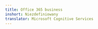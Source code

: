```yaml
---
title: Office 365 business
inshort: Niezdefiniowany
translator: Microsoft Cognitive Services
---
```




